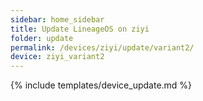 ```yaml
---
sidebar: home_sidebar
title: Update LineageOS on ziyi
folder: update
permalink: /devices/ziyi/update/variant2/
device: ziyi_variant2
---
```

{% include templates/device_update.md %}
